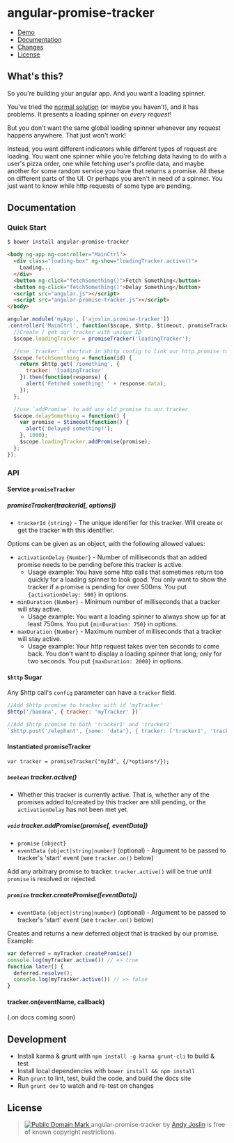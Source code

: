 angular-promise-tracker
=======================

* [Demo](http://plnkr.co/edit/3uAe0NdXLz1lCYlhpaMp?p=preview)
* [Documentation](#documentation)
* [Changes](https://github.com/ajoslin/angular-promise-tracker/tree/master/CHANGELOG.md)
* [License](#license)


## What's this?

So you're building your angular app.  And you want a loading spinner.

You've tried the [normal solution](http://jsfiddle.net/zdam/dBR2r/) (or maybe you haven't), and it has problems.  It presents a loading spinner on *every request*!

But you don't want the same global loading spinner whenever any request happens anywhere. That just won't work!

Instead, you want different indicators while different types of request are loading.  You want one spinner while you're fetching data having to do with a user's pizza order, one while fetching user's profile data, and maybe another for some random service you have that returns a promise. All these on different parts of the UI.  Or perhaps you aren't in need of a spinner.  You just want to know while http requests of some type are pending.

## Documentation

### Quick Start

```sh
$ bower install angular-promise-tracker
```
```html
<body ng-app ng-controller="MainCtrl">
  <div class="loading-box" ng-show="loadingTracker.active()">
    Loading...
  </div>
  <button ng-click="fetchSomething()">Fetch Something</button>
  <button ng-click="fetchSomething()">Delay Something</button>
  <script src="angular.js"></script>
  <script src="angular-promise-tracker.js"></script>
</body>
```
```js
angular.module('myApp', ['ajoslin.promise-tracker'])
.controller('MainCtrl', function($scope, $http, $timeout, promiseTracker) {
  //Create / get our tracker with unique ID
  $scope.loadingTracker = promiseTracker('loadingTracker');

  //use `tracker:` shortcut in $http config to link our http promise to a tracker
  $scope.fetchSomething = function(id) {
    return $http.get('/something', {
      tracker: 'loadingTracker'
    }).then(function(response) {
      alert('Fetched something! ' + response.data);
    });
  };

  //use `addPromise` to add any old promise to our tracker
  $scope.delaySomething = function() {
    var promise = $timeout(function() {
      alert('Delayed something!');
    }, 1000);
    $scope.loadingTracker.addPromise(promise);
  };
});
```

### API

#### Service `promiseTracker`

##### promiseTracker(trackerId[, options])

* `trackerId` `{string}` - The unique identifier for this tracker.  Will create or get the tracker with this identifier.

Options can be given as an object, with the following allowed values:

* `activationDelay` `{Number}` - Number of milliseconds that an added promise needs to be pending before this tracker is active.
  - Usage example: You have some http calls that sometimes return too quickly for a loading spinner to look good. You only want to show the tracker if a promise is pending for over 500ms. You put `{activationDelay: 500}` in options.
* `minDuration` `{Number}` - Minimum number of milliseconds that a tracker will stay active.
  - Usage example: You want a loading spinner to always show up for at least 750ms. You put `{minDuration: 750}` in options.
* `maxDuration` `{Number}` - Maximum number of milliseconds that a tracker will stay active.
  - Usage example: Your http request takes over ten seconds to come back.  You don't want to display  a loading spinner that long; only for two seconds.  You put `{maxDuration: 2000}` in options.

#### `$http` Sugar

Any $http call's `config` parameter can have a `tracker` field.

```js
//Add $http promise to tracker with id 'myTracker'
$http('/banana', { tracker: 'myTracker' })`
```
```js
//Add $http promise to both 'tracker1' and 'tracker2'
`$http.post('/elephant', {some: 'data'}, { tracker: ['tracker1', 'tracker2'] })`
```

#### Instantiated promiseTracker

`var tracker = promiseTracker("myId", {/*options*/});`

##### `boolean` tracker.active()

* Whether this tracker is currently active. That is, whether any of the promises added to/created by this tracker are still pending, or the `activationDelay` has not been met yet.

##### `void` tracker.addPromise(promise[, eventData])

* `promise` `{object}`
* `eventData` `{object|string|number}` (optional) - Argument to be passed to tracker's 'start' event (see `tracker.on()` below)

Add any arbitrary promise to tracker. `tracker.active()` will be true until `promise` is resolved or rejected.

##### `promise` tracker.createPromise([eventData])

* `eventData` `{object|string|number}` (optional) - Argument to be passed to tracker's 'start' event (see `tracker.on()` below)

Creates and returns a new deferred object that is tracked by our promise. Example:

```js
var deferred = myTracker.createPromise()
console.log(myTracker.active()) // => true
function later() {
  deferred.resolve();
  console.log(myTracker.active()) // => false
}
```

#### tracker.on(eventName, callback)

(.on docs coming soon)
<!--
* `eventName` `{string}` - The event to bind to. Available eventNames are:
  - `'start'`, `'end'`, `'success'`, `'error'`
* `callback` `{function}` - The function to be called when the event fires on our promiseTracker.  Takes two arguments: `(data, promiseId)`.
  - `data` `{object|string|number}` - The `data` argument passed when the promise was added.
  - `promiseId` `{uid}` - Each promise added to our tracker has a unique id. This is only here so you can know when a `start` event and kkkjj
  -->

## Development

* Install karma & grunt with `npm install -g karma grunt-cli` to build & test
* Install local dependencies with `bower install && npm install`
* Run `grunt` to lint, test, build the code, and build the docs site
* Run `grunt dev` to watch and re-test on changes

## <a id="license"></a>License

> <a rel="license" href="http://creativecommons.org/publicdomain/mark/1.0/"> <img src="http://i.creativecommons.org/p/mark/1.0/80x15.png" style="border-style: none;" alt="Public Domain Mark" /> </a> <span property="dct:title">angular-promise-tracker</span> by <a href="http://andybam.com" rel="dct:creator"><span property="dct:title">Andy Joslin</span></a> is free of known copyright restrictions.
